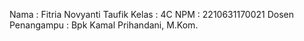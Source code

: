 Nama : Fitria Novyanti Taufik
Kelas : 4C
NPM : 2210631170021
Dosen Penangampu : Bpk Kamal Prihandani, M.Kom.
